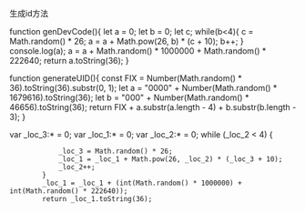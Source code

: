 生成id方法

function genDevCode(){
    let a = 0;
    let b = 0;
    let c;
    while(b<4){
        c = Math.random() * 26;
        a = a + Math.pow(26, b) * (c + 10);
        b++;
    }
    console.log(a);
    a = a + Math.random() * 1000000 + Math.random() * 222640;
    return a.toString(36);
}

function generateUID(){
    const FIX = Number(Math.random() * 36).toString(36).substr(0, 1);
    let a = "0000" + Number(Math.random() * 1679616).toString(36);
    let b = "000" + Number(Math.random() * 46656).toString(36);
    return FIX + a.substr(a.length - 4) + b.substr(b.length - 3);
}

var _loc_3:* = 0;
            var _loc_1:* = 0;
            var _loc_2:* = 0;
            while (_loc_2 < 4)
            {
                
                _loc_3 = Math.random() * 26;
                _loc_1 = _loc_1 + Math.pow(26, _loc_2) * (_loc_3 + 10);
                _loc_2++;
            }
            _loc_1 = _loc_1 + (int(Math.random() * 1000000) + int(Math.random() * 222640));
            return _loc_1.toString(36);